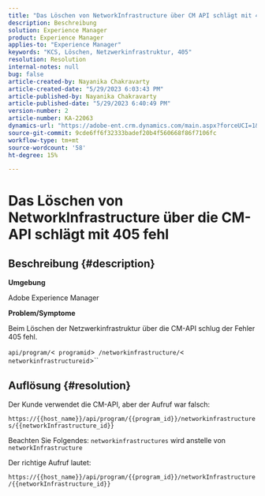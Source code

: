 ```yaml
---
title: "Das Löschen von NetworkInfrastructure über CM API schlägt mit 405 fehl."
description: Beschreibung
solution: Experience Manager
product: Experience Manager
applies-to: "Experience Manager"
keywords: "KCS, Löschen, Netzwerkinfrastruktur, 405"
resolution: Resolution
internal-notes: null
bug: false
article-created-by: Nayanika Chakravarty
article-created-date: "5/29/2023 6:03:43 PM"
article-published-by: Nayanika Chakravarty
article-published-date: "5/29/2023 6:40:49 PM"
version-number: 2
article-number: KA-22063
dynamics-url: "https://adobe-ent.crm.dynamics.com/main.aspx?forceUCI=1&pagetype=entityrecord&etn=knowledgearticle&id=04918225-4bfe-ed11-8f6e-6045bd006793"
source-git-commit: 9cde6ff6f32333badef20b4f560668f86f7106fc
workflow-type: tm+mt
source-wordcount: '58'
ht-degree: 15%

---
```


# Das Löschen von NetworkInfrastructure über die CM-API schlägt mit 405 fehl

## Beschreibung {#description}


<b>Umgebung</b>

Adobe Experience Manager

<b>Problem/Symptome</b>

Beim Löschen der Netzwerkinfrastruktur über die CM-API schlug der Fehler 405 fehl.

`api/program/`&lt;` programid`>` /networkinfrastructure/`&lt;` networkinfrastructureid`>``


## Auflösung {#resolution}


Der Kunde verwendet die CM-API, aber der Aufruf war falsch:

`https://{{host_name}}/api/program/{{program_id}}/networkinfrastructures/{{networkInfrastructure_id}}`

Beachten Sie Folgendes: `networkinfrastructures` wird anstelle von `networkInfrastructure`

Der richtige Aufruf lautet:

`https://{{host_name}}/api/program/{{program_id}}/networkInfrastructure /{{networkInfrastructure_id}}`

